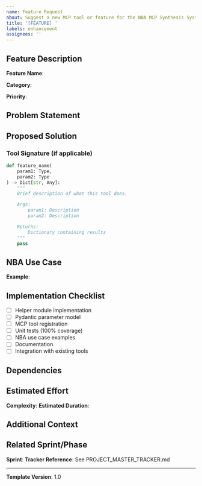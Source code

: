 ```yaml
---
name: Feature Request
about: Suggest a new MCP tool or feature for the NBA MCP Synthesis System
title: '[FEATURE] '
labels: enhancement
assignees: ''
---
```


## Feature Description

**Feature Name**:
<!-- e.g., "ml_gradient_boosting" or "nba_player_similarity" -->

**Category**:
<!-- Choose one: Database, S3, File, Action, Glue, ML Core, ML Evaluation, Math/Stats, Web Scraping, Prompts, Resources, Other -->

**Priority**:
<!-- Choose one: HIGH, MEDIUM, LOW -->

## Problem Statement

<!-- Describe the problem this feature solves or the capability it adds -->

## Proposed Solution

<!-- Describe how this feature should work -->

### Tool Signature (if applicable)
```python
def feature_name(
    param1: Type,
    param2: Type
) -> Dict[str, Any]:
    """
    Brief description of what this tool does.

    Args:
        param1: Description
        param2: Description

    Returns:
        Dictionary containing results
    """
    pass
```

## NBA Use Case

<!-- Provide a specific NBA analytics use case for this feature -->

**Example**:

## Implementation Checklist

- [ ] Helper module implementation
- [ ] Pydantic parameter model
- [ ] MCP tool registration
- [ ] Unit tests (100% coverage)
- [ ] NBA use case examples
- [ ] Documentation
- [ ] Integration with existing tools

## Dependencies

<!-- List any external libraries, APIs, or other tools required -->

## Estimated Effort

**Complexity**: <!-- Low / Medium / High -->
**Estimated Duration**: <!-- hours or days -->

## Additional Context

<!-- Add any other context, screenshots, or references -->

## Related Sprint/Phase

**Sprint**: <!-- e.g., "Phase 9 Sprint 5 (Math/Stats Tools)" -->
**Tracker Reference**: See PROJECT_MASTER_TRACKER.md

---

**Template Version**: 1.0
